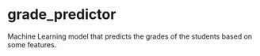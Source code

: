 # grade_predictor
Machine Learning model that predicts the grades of the students based on some features. 
